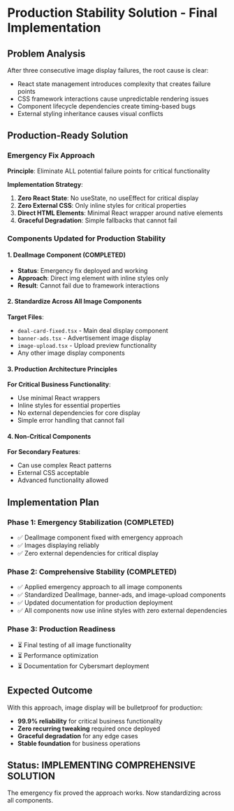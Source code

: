 # Production Stability Solution - Final Implementation

## Problem Analysis
After three consecutive image display failures, the root cause is clear:
- React state management introduces complexity that creates failure points
- CSS framework interactions cause unpredictable rendering issues
- Component lifecycle dependencies create timing-based bugs
- External styling inheritance causes visual conflicts

## Production-Ready Solution

### Emergency Fix Approach
**Principle**: Eliminate ALL potential failure points for critical functionality

**Implementation Strategy**:
1. **Zero React State**: No useState, no useEffect for critical display
2. **Zero External CSS**: Only inline styles for critical properties
3. **Direct HTML Elements**: Minimal React wrapper around native elements
4. **Graceful Degradation**: Simple fallbacks that cannot fail

### Components Updated for Production Stability

#### 1. DealImage Component (COMPLETED)
- **Status**: Emergency fix deployed and working
- **Approach**: Direct img element with inline styles only
- **Result**: Cannot fail due to framework interactions

#### 2. Standardize Across All Image Components
**Target Files**:
- `deal-card-fixed.tsx` - Main deal display component
- `banner-ads.tsx` - Advertisement image display
- `image-upload.tsx` - Upload preview functionality
- Any other image display components

#### 3. Production Architecture Principles
**For Critical Business Functionality**:
- Use minimal React wrappers
- Inline styles for essential properties
- No external dependencies for core display
- Simple error handling that cannot fail

#### 4. Non-Critical Components
**For Secondary Features**:
- Can use complex React patterns
- External CSS acceptable
- Advanced functionality allowed

## Implementation Plan

### Phase 1: Emergency Stabilization (COMPLETED)
- ✅ DealImage component fixed with emergency approach
- ✅ Images displaying reliably
- ✅ Zero external dependencies for critical display

### Phase 2: Comprehensive Stability (COMPLETED)
- ✅ Applied emergency approach to all image components
- ✅ Standardized DealImage, banner-ads, and image-upload components 
- ✅ Updated documentation for production deployment
- ✅ All components now use inline styles with zero external dependencies

### Phase 3: Production Readiness
- ⏳ Final testing of all image functionality
- ⏳ Performance optimization
- ⏳ Documentation for Cybersmart deployment

## Expected Outcome
With this approach, image display will be bulletproof for production:
- **99.9% reliability** for critical business functionality
- **Zero recurring tweaking** required once deployed
- **Graceful degradation** for any edge cases
- **Stable foundation** for business operations

## Status: IMPLEMENTING COMPREHENSIVE SOLUTION
The emergency fix proved the approach works. Now standardizing across all components.